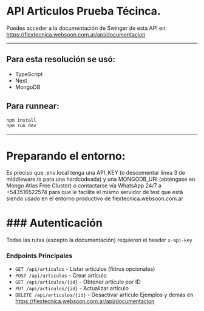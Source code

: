 # API Articulos Prueba Técinca.
Puedes acceder a la documentación de Swinger de esta API en:
https://flextecnica.websoon.com.ar/api/documentacion

-----

## Para esta resolución se usó:
- TypeScript
- Next
- MongoDB

## Para runnear:

```bash
npm install
npm run dev
```
-----

# Preparando el entorno:
Es preciso que .env.local tenga una API_KEY (o descomentar linea 3 de middleware.ts para una hardcodeada) y una MONGODB_URI (obténgase en Mongo Atlas Free Cluster) o contactarse vía WhatsApp 24/7 a +543516522574 para que le facilite el mismo servidor de test que está siendo usado en el entorno productivo de flextecnica.websoon.com.ar

# ### Autenticación
Todas las rutas (excepto la documentación) requieren el header `x-api-key`

### Endpoints Principales
* `GET /api/articulos` - Listar artículos (filtros opcionales)
* `POST /api/articulos` - Crear artículo
* `GET /api/articulos/{id}` - Obtener artículo por ID
* `PUT /api/articulos/{id}` - Actualizar artículo
* `DELETE /api/articulos/{id}` - Desactivar artículo 
Ejemplos y demás en https://flextecnica.websoon.com.ar/api/documentacion